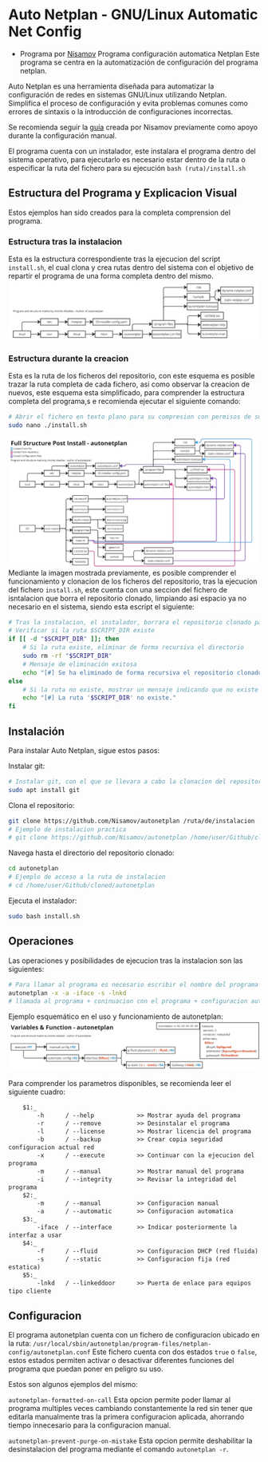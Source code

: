 # Auto Netplan - GNU/Linux Automatic Net Config
- Programa por [Nisamov](https://github.com/Nisamov)
Programa configuración automatica Netplan
Este programa se centra en la automatización de configuración del programa netplan.

Auto Netplan es una herramienta diseñada para automatizar la configuración de redes en sistemas GNU/Linux utilizando Netplan. Simplifica el proceso de configuración y evita problemas comunes como errores de sintaxis o la introducción de configuraciones incorrectas.

Se recomienda seguir la [guía](https://github.com/Theritex/LinuxCommands/tree/main/system_data/network_configuration/netplan_net) creada por Nisamov previamente como apoyo durante la configuración manual.

El programa cuenta con un instalador, este instalara el programa dentro del sistema operativo, para ejecutarlo es necesario estar dentro de la ruta o especificar la ruta del fichero para su ejecución `bash (ruta)/install.sh`

## Estructura del Programa y Explicacion Visual
Estos ejemplos han sido creados para la completa comprension del programa.

### Estructura tras la instalacion
Esta es la estructura correspondiente tras la ejecucion del script `install.sh`, el cual clona y crea rutas dentro del sistema con el objetivo de repartir el programa de una forma completa dentro del mismo.
![Estructura del Programa tras Instalacion](public-media/post-structured.jpg)
### Estructura durante la creacion
Esta es la ruta de los ficheros del repositorio, con este esquema es posible trazar la ruta completa de cada fichero, asi como observar la creacion de nuevos, este esquema esta simplificado, para comprender la estructura completa del programa,s e recomienda ejecutar el siguiente comando:
```sh
# Abrir el fichero en texto plano para su compresion con permisos de super usuario
sudo nano ./install.sh
```
![Estructura del Programa durante Instalacion](public-media/full-structure-post-install-updated.jpg)
Mediante la imagen mostrada previamente, es posible comprender el funcionamiento y clonacion de los ficheros del repositorio, tras la ejecucion del fichero `install.sh`, este cuenta con una seccion del fichero de isntalacion que borra el repositorio clonado, limpiando asi espacio ya no necesario en el sistema, siendo esta escript el siguiente:
```sh
# Tras la instalacion, el instalador, borrara el repositorio clonado para liberar espacio
# Verificar si la ruta $SCRIPT_DIR existe
if [[ -d "$SCRIPT_DIR" ]]; then
    # Si la ruta existe, eliminar de forma recursiva el directorio
    sudo rm -rf "$SCRIPT_DIR"
    # Mensaje de eliminación exitosa
    echo "[#] Se ha eliminado de forma recursiva el repositorio clonado."
else
    # Si la ruta no existe, mostrar un mensaje indicando que no existe
    echo "[#] La ruta '$SCRIPT_DIR' no existe."
fi
```


## Instalación
Para instalar Auto Netplan, sigue estos pasos:

Instalar git:
```sh
# Instalar git, con el que se llevara a cabo la clonacion del repositorio
sudo apt install git
```


Clona el repositorio:
```sh
git clone https://github.com/Nisamov/autonetplan /ruta/de/instalacion
# Ejemplo de instalacion practica
# git clone https://github.com/Nisamov/autonetplan /home/user/Github/cloned/
```

Navega hasta el directorio del repositorio clonado:
```sh
cd autonetplan
# Ejemplo de acceso a la ruta de instalacion
# cd /home/user/Github/cloned/autonetplan
```
Ejecuta el instalador:
```sh
sudo bash install.sh
```

## Operaciones
Las operaciones y posibilidades de ejecucion tras la instalacion son las siguientes:
```bash
# Para llamar al programa es necesario escribir el nombre del programa + parametros
autonetplan -x -a -iface -s -lnkd
# llamada al programa + coninuacion con el programa + configuracion automatica + agregar interfaz + puerta de enlace
```
Ejemplo esquemático en el uso y funcionamiento de autonetplan:
![Estructura del Programa tras Instalacion](public-media/function-structured.jpg)

Para comprender los parametros disponibles, se recomienda leer el siguiente cuadro:
```
    $1:_
        -h      / --help            >> Mostrar ayuda del programa
        -r      / --remove          >> Desinstalar el programa
        -l      / --license         >> Mostrar licencia del programa
        -b      / --backup          >> Crear copia seguridad configuracion actual red
        -x      / --execute         >> Continuar con la ejecucion del programa
        -m      / --manual          >> Mostrar manual del programa
        -i      / --integrity       >> Revisar la integridad del programa
    $2:_
        -m      / --manual          >> Configuracion manual
        -a      / --automatic       >> Configuracion automatica
    $3:_
        -iface  / --interface       >> Indicar posteriormente la interfaz a usar
    $4:_
        -f      / --fluid           >> Configuracion DHCP (red fluida)
        -s      / --static          >> Configuracion fija (red estatica)
    $5:_
        -lnkd   / --linkeddoor      >> Puerta de enlace para equipos tipo cliente
```

## Configuracion
El programa autonetplan cuenta con un fichero de configuracion ubicado en la ruta:
`/usr/local/sbin/autonetplan/program-files/netplan-config/autonetplan.conf`
Este fichero cuenta con dos estados `true` o `false`, estos estados permiten activar o desactivar diferentes funciones del programa que puedan poner en peligro su uso.

Estos son algunos ejemplos del mismo:

`autonetplan-formatted-on-call`
Esta opcion permite poder llamar al programa multiples veces cambiando constantemente la red sin tener que editarla manualmente tras la primera configuracion aplicada, ahorrando tiempo innecesario para la configuracion manual.

`autonetplan-prevent-purge-on-mistake`
Esta opcion permite deshabilitar la desinstalacion del programa mediante el comando `autonetplan -r`.